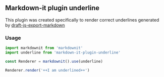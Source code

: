 ## Markdown-it plugin underline
This plugin was created specifically to render correct underlines generated by [draft-js-export-markdown](https://www.npmjs.com/package/draft-js-export-markdown)

### Usage
```js
import markdownit from 'markdownit'
import underline from 'markdown-it-plugin-underline'

const Renderer = markdownit().use(underline)

Renderer.render('++I am underlined++')
```
